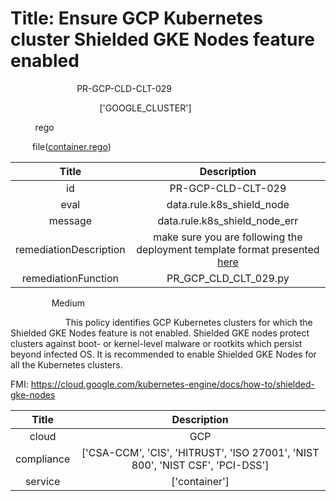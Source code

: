 



# Title: Ensure GCP Kubernetes cluster Shielded GKE Nodes feature enabled


***<font color="white">Master Test Id:</font>*** PR-GCP-CLD-CLT-029

***<font color="white">Master Snapshot Id:</font>*** ['GOOGLE_CLUSTER']

***<font color="white">type:</font>*** rego

***<font color="white">rule:</font>*** file([container.rego])  
  
  
  
  

|Title|Description|
| :---: | :---: |
|id|PR-GCP-CLD-CLT-029|
|eval|data.rule.k8s_shield_node|
|message|data.rule.k8s_shield_node_err|
|remediationDescription|make sure you are following the deployment template format presented <a href='https://cloud.google.com/kubernetes-engine/docs/reference/rest/v1/projects.locations.clusters' target='_blank'>here</a> |
|remediationFunction|PR_GCP_CLD_CLT_029.py|


***<font color="white">Severity:</font>*** Medium

***<font color="white">Description:</font>*** This policy identifies GCP Kubernetes clusters for which the Shielded GKE Nodes feature is not enabled. Shielded GKE nodes protect clusters against boot- or kernel-level malware or rootkits
which persist beyond infected OS. It is recommended to enable Shielded GKE Nodes for all the Kubernetes clusters.

FMI: https://cloud.google.com/kubernetes-engine/docs/how-to/shielded-gke-nodes  
  
  

|Title|Description|
| :---: | :---: |
|cloud|GCP|
|compliance|['CSA-CCM', 'CIS', 'HITRUST', 'ISO 27001', 'NIST 800', 'NIST CSF', 'PCI-DSS']|
|service|['container']|



[container.rego]: https://github.com/prancer-io/prancer-compliance-test/tree/master/google/cloud/container.rego

